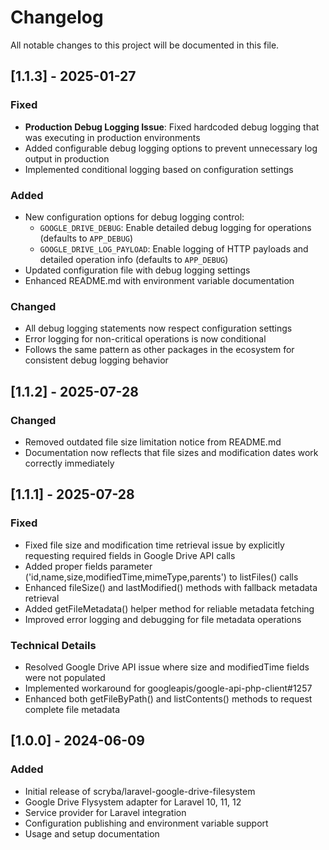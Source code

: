 # Changelog

All notable changes to this project will be documented in this file.

## [1.1.3] - 2025-01-27

### Fixed

- **Production Debug Logging Issue**: Fixed hardcoded debug logging that was executing in production environments
- Added configurable debug logging options to prevent unnecessary log output in production
- Implemented conditional logging based on configuration settings

### Added

- New configuration options for debug logging control:
  - `GOOGLE_DRIVE_DEBUG`: Enable detailed debug logging for operations (defaults to `APP_DEBUG`)
  - `GOOGLE_DRIVE_LOG_PAYLOAD`: Enable logging of HTTP payloads and detailed operation info (defaults to `APP_DEBUG`)
- Updated configuration file with debug logging settings
- Enhanced README.md with environment variable documentation

### Changed

- All debug logging statements now respect configuration settings
- Error logging for non-critical operations is now conditional
- Follows the same pattern as other packages in the ecosystem for consistent debug logging behavior

## [1.1.2] - 2025-07-28

### Changed

- Removed outdated file size limitation notice from README.md
- Documentation now reflects that file sizes and modification dates work correctly immediately

## [1.1.1] - 2025-07-28

### Fixed

- Fixed file size and modification time retrieval issue by explicitly requesting required fields in Google Drive API calls
- Added proper fields parameter ('id,name,size,modifiedTime,mimeType,parents') to listFiles() calls
- Enhanced fileSize() and lastModified() methods with fallback metadata retrieval
- Added getFileMetadata() helper method for reliable metadata fetching
- Improved error logging and debugging for file metadata operations

### Technical Details

- Resolved Google Drive API issue where size and modifiedTime fields were not populated
- Implemented workaround for googleapis/google-api-php-client#1257
- Enhanced both getFileByPath() and listContents() methods to request complete file metadata

## [1.0.0] - 2024-06-09

### Added

- Initial release of scryba/laravel-google-drive-filesystem
- Google Drive Flysystem adapter for Laravel 10, 11, 12
- Service provider for Laravel integration
- Configuration publishing and environment variable support
- Usage and setup documentation
